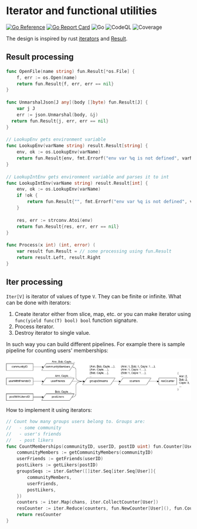 # Iterator and functional utilities
[![Go Reference](https://pkg.go.dev/badge/github.com/rprtr258/go-flow.svg)](https://pkg.go.dev/github.com/rprtr258/go-flow)
[![Go Report Card](https://goreportcard.com/badge/github.com/rprtr258/go-flow)](https://goreportcard.com/report/github.com/rprtr258/go-flow)
![Go](https://github.com/rprtr258/go-flow/workflows/Test/badge.svg?branch=main)
![CodeQL](https://github.com/rprtr258/go-flow/workflows/CodeQL/badge.svg?branch=main)
![Coverage](https://img.shields.io/badge/Coverage-38.4%25-yellow)

The design is inspired by rust [iterators](https://doc.rust-lang.org/std/iter/trait.Iterator.html) and [Result](https://doc.rust-lang.org/std/result/enum.Result.html).

## Result processing
```go
func OpenFile(name string) fun.Result[*os.File] {
	f, err := os.Open(name)
	return fun.Result{f, err, err == nil}
}

func UnmarshalJson[J any](body []byte) fun.Result[J] {
	var j J
	err := json.Unmarshal(body, &j)
  return fun.Result{j, err, err == nil}
}

// LookupEnv gets environment variable
func LookupEnv(varName string) result.Result[string] {
	env, ok := os.LookupEnv(varName)
	return fun.Result{env, fmt.Errorf("env var %q is not defined", varName), ok}
}

// LookupIntEnv gets environment variable and parses it to int
func LookupIntEnv(varName string) result.Result[int] {
	env, ok := os.LookupEnv(varName)
	if !ok {
		return fun.Result{"", fmt.Errorf("env var %q is not defined", varName), false}
	}

	res, err := strconv.Atoi(env)
	return fun.Result{res, err, err == nil}
}

func Process(x int) (int, error) (
	var result fun.Result = // some processing using fun.Result
	return result.Left, result.Right
}
```
## Iter processing
`Iter[V]` is iterator of values of type `V`. They can be finite or infinite. What can be done with iterators:
1. Create iterator either from slice, map, etc. or you can make iterator using `func(yield func(T) bool) bool` function signature.
2. Process iterator.
3. Destroy iterator to single value.

In such way you can build different pipelines. For example there is sample pipeline for counting users' memberships:

![sample flow](doc/flow.png)

How to implement it using iterators:
```go
// Count how many groups users belong to. Groups are:
//   - some community
//   - user's friends
//   - post likers
func CountMemberships(communityID, userID, postID uint) fun.Counter[User] {
	communityMembers := getCommunityMembers(communityID)
	userFriends := getFriends(userID)
	postLikers := getLikers(postID)
	groupsSeqs := iter.Gather([]iter.Seq[iter.Seq[User]]{
		communityMembers,
		userFriends,
		postLikers,
	})
	counters := iter.Map(chans, iter.CollectCounter[User])
	resCounter := iter.Reduce(counters, fun.NewCounter[User](), fun.CounterPlus[User])
	return resCounter
}
```
